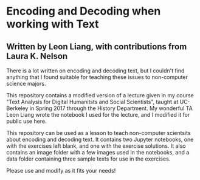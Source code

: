 # Encoding and Decoding when working with Text
## Written by Leon Liang, with contributions from Laura K. Nelson

There is a lot written on encoding and decoding text, but I couldn't find anything that I found suitable for teaching these issues to non-computer science majors. 

This repository contains a modified version of a lecture given in my course "Text Analysis for Digital Humanitsts and Social Scientists", taught at UC-Berkeley in Spring 2017 through the History Department. My wonderful TA Leon Liang wrote the notebook I used for the lecture, and I modified it for public use here.

This repository can be used as a lesson to teach non-computer scientsits about encoding and decoding text. It contains two Jupyter notebooks, one with the exercises left blank, and one with the exercise solutions. It also contains an image folder with a few images used in the notebooks, and a data folder containing three sample texts for use in the exercises.

Please use and modify as it fits your needs!
